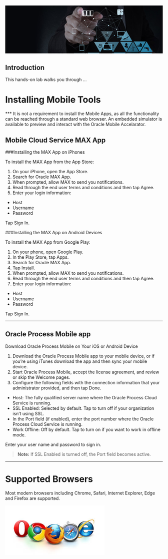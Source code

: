
![](images/paas-banner-2.jpg)  

## Introduction

This hands-on lab walks you through ...

# Installing Mobile Tools

*** It is not a requirement to install the Mobile Apps, as all the functionality can be reached through a standard web browser. An embedded simulator is available to preview and interact with the Oracle Mobile Accelarator. 

## Mobile Cloud Service MAX App

###Installing the MAX App on iPhones

To install the MAX App from the App Store:
1. On your iPhone, open the App Store.
2. Search for Oracle MAX App.
3. When prompted, allow MAX to send you notifications.
4. Read through the end user terms and conditions and then tap Agree.
5. Enter your login information:
  - Host
  - Username
  - Password

Tap Sign In.

###Installing the MAX App on Android Devices

To install the MAX App from Google Play:
1. On your phone, open Google Play.
2. In the Play Store, tap Apps.
3. Search for Oracle MAX App.
4. Tap Install.
5. When prompted, allow MAX to send you notifications.
6. Read through the end user terms and conditions and then tap Agree.
7. Enter your login information:

 - Host
 - Username
 - Password

Tap Sign In.

---

## Oracle Process Mobile app

Download Oracle Process Mobile on Your iOS or Android Device

1. Download the Oracle Process Mobile app to your mobile device, or if you’re using iTunes download the app and then sync your mobile device.
2. Start Oracle Process Mobile, accept the license agreement, and review or skip the Welcome pages.
3. Configure the following fields with the connection information that your administrator provided, and then tap Done.
  * Host: The fully qualified server name where the Oracle Process Cloud Service is running.
  * SSL Enabled: Selected by default. Tap to turn off if your organization isn’t using SSL. 
  * In the Port field (if enabled), enter the port number where the Oracle Process Cloud Service is running. 
  * Work Offline: Off by default. Tap to turn on if you want to work in offline mode.

Enter your user name and password to sign in.

> **Note:** If SSL Enabled is turned off, the Port field becomes active.

---

# Supported Browsers

Most modern browsers including Chrome, Safari, Internet Explorer, Edge and Firefox are supported.

![](images/browsers.jpeg)